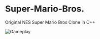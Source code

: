 # Super-Mario-Bros.
Original NES Super Mario Bros Clone in C++

<img src="/Gameplay.mp4" alt="Gameplay"/>
